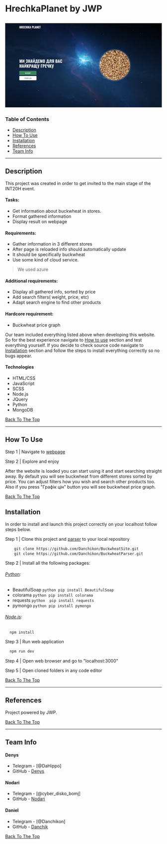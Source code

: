 # HrechkaPlanet by JWP

![Project Image](https://github.com/Danchikon/BuckwheatSite/blob/dev/r_logo.jpg)
---

### Table of Contents
- [Description](#description)
- [How To Use](#how-to-use)
- [Installation](#installation)
- [References](#references)
- [Team Info](#team-info)
---

## Description

This project was created in order to get invited to the main stage of the INT20H event.

#### Tasks:
  - Get information about buckwheat in stores. 
  - Format gathered information 
  - Display result on webpage
  
#### Requirements:
  - Gather information in 3 different stores
  - After page is reloaded info should automatically update 
  - It should be specifically buckwheat
  - Use some kind of cloud service.
  > We used azure
  
#### Additional requirements: 
  - Display all gathered info, sorted by price
  - Add search filters( weight, price, etc)
  - Adapt search engine to find other products

#### Hardcore requirement:
  - Buckwheat price graph

Our team included everything listed above when developing this website. So for the best experience navigate to [How to use](#how-to-use) section and test everything yourself. If you decide to check source code navigate to [Installation](#installation) section and follow the steps to install everything correctly so no bugs appear.




#### Technologies

- HTML/CSS
- JavaScript
- SCSS
- Node.js
- JQuery
- Python
- MongoDB


[Back To The Top](#hrechkaplanet-by-jwp)

---

## How To Use

Step 1 | Navigate to [webpage]()

Step 2 | Explore and enjoy

After the website is loaded you can start using it and start searching straight away. By default you will see buckwheat from different stores sorted by price. You can adjust filters how you wish and search other products too. Also if you press "Графік цін" button you will see buckwheat price graph.


[Back To The Top](#hrechkaplanet-by-jwp)


## Installation 
In order to install and launch this project correctly on your localhost follow steps below.

Step 1 | Clone this project and [parser](https://github.com/Danchikon/BuckwheatParser/) to your local repository
  ```git
      git clone https://github.com/Danchikon/BuckwheatSite.git
      git clone https://github.com/Danchikon/BuckwheatParser.git
  ```
 Step 2 | Install all the following packages:

###### [Python](https://www.python.org/downloads/):
- BeautifulSoap
        ```python
          pip install BeautifulSoap
        ```
- colorama
        ```python
          pip install colorama
        ```
- requests
        ```python 
          pip install requests
        ```
- pymongo
        ```python
          pip install pymongo
        ```
###### [Node.js](https://nodejs.org/en/download/):

```node
  npm install
```

  Step 3 | Run web application

```cmd
  npm run dev
```

  Step 4 | Open web browser and go to "localhost:3000"
  
  Step 5 | Open cloned folders in any code editor


[Back To The Top](#hrechkaplanet-by-jwp)

---

## References

Project powered by JWP.

[Back To The Top](#hrechkaplanet-by-jwp)

---


## Team Info

#### Denys

- Telegram - [@DaHippo]
- GitHub - [Denys](https://github.com/DenisTvardovskiy)

#### Nodari

- Telegram - [@cyber_disko_bomj]
- GitHub - [Nodari](https://github.com/nodari-dev)

#### Daniel

- Telegram - [@Danchikon]
- GitHub - [Danchik](https://github.com/Danchikon)


[Back To The Top](#hrechkaplanet-by-jwp)

